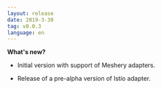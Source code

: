 ```yaml
---
layout: release
date: 2019-3-30
tag: v0.0.3
language: en
---
```


**What's new?**

- Initial version with support of Meshery adapters.

* Release of a pre-alpha version of Istio adapter.

